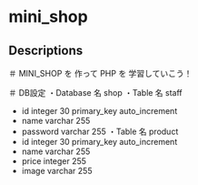 # mini_shop

## Descriptions

＃ MINI_SHOP を 作って PHP を 学習していこう！

＃ DB設定
・Database 名 shop
・Table 名 staff
- id integer 30 primary_key auto_increment
- name varchar 255
- password varchar 255
・Table 名 product
- id integer 30 primary_key auto_increment
- name varchar 255
- price integer 255
- image varchar 255
